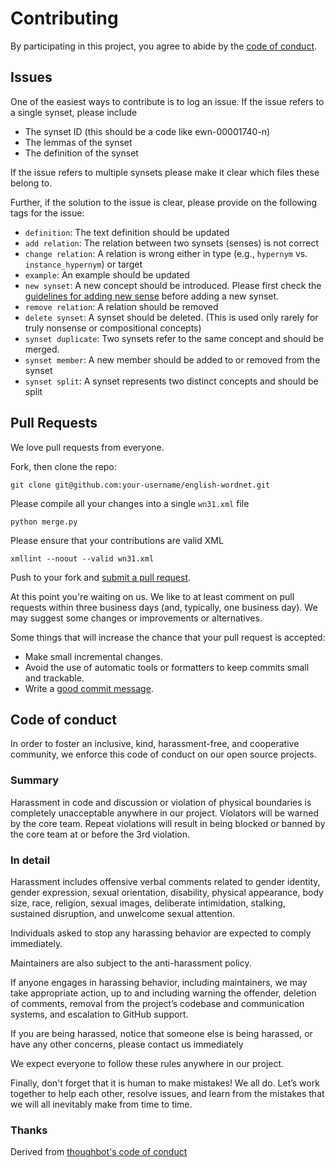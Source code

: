 # Contributing

By participating in this project, you agree to abide by the [code of conduct](#code-of-conduct).

## Issues

One of the easiest ways to contribute is to log an issue. If the issue refers to a single synset, please include

* The synset ID (this should be a code like ewn-00001740-n)
* The lemmas of the synset
* The definition of the synset

If the issue refers to multiple synsets please make it clear which files these belong to.

Further, if the solution to the issue is clear, please provide on the following tags for the issue:

* `definition`: The text definition should be updated
* `add relation`: The relation between two synsets (senses) is not correct
* `change relation`: A relation is wrong either in type (e.g., `hypernym` vs. `instance_hypernym`) or target
* `example`: An example should be updated
* `new synset`: A new concept should be introduced. Please first check the [guidelines for adding new sense](NEW_SYNSETS.md) before adding a new synset.
* `remove relation`: A relation should be removed
* `delete synset`: A synset should be deleted. (This is used only rarely for truly nonsense or compositional concepts)
* `synset duplicate`: Two synsets refer to the same concept and should be merged. 
* `synset member`: A new member should be added to or removed from the synset
* `synset split`: A synset represents two distinct concepts and should be split

## Pull Requests

We love pull requests from everyone. 

Fork, then clone the repo:

    git clone git@github.com:your-username/english-wordnet.git

Please compile all your changes into a single `wn31.xml` file

    python merge.py

Please ensure that your contributions are valid XML

    xmllint --noout --valid wn31.xml

Push to your fork and [submit a pull request][pr].

[pr]: https://github.com/globalwordnet/english-wordnet/compare/

At this point you're waiting on us. We like to at least comment on pull requests
within three business days (and, typically, one business day). We may suggest
some changes or improvements or alternatives.

Some things that will increase the chance that your pull request is accepted:

* Make small incremental changes.
* Avoid the use of automatic tools or formatters to keep commits small and trackable.
* Write a [good commit message][commit].

[commit]: http://tbaggery.com/2008/04/19/a-note-about-git-commit-messages.html

## Code of conduct

In order to foster an inclusive, kind, harassment-free, and cooperative community, we enforce this code of conduct on our open source projects.

### Summary

Harassment in code and discussion or violation of physical boundaries is completely unacceptable anywhere in our project. Violators will be warned by the core team. Repeat violations will result in being blocked or banned by the core team at or before the 3rd violation.

### In detail

Harassment includes offensive verbal comments related to gender identity, gender expression, sexual orientation, disability, physical appearance, body size, race, religion, sexual images, deliberate intimidation, stalking, sustained disruption, and unwelcome sexual attention.

Individuals asked to stop any harassing behavior are expected to comply immediately.

Maintainers are also subject to the anti-harassment policy.

If anyone engages in harassing behavior, including maintainers, we may take appropriate action, up to and including warning the offender, deletion of comments, removal from the project’s codebase and communication systems, and escalation to GitHub support.

If you are being harassed, notice that someone else is being harassed, or have any other concerns, please contact us immediately

We expect everyone to follow these rules anywhere in our project.

Finally, don't forget that it is human to make mistakes! We all do. Let’s work together to help each other, resolve issues, and learn from the mistakes that we will all inevitably make from time to time.

### Thanks
Derived from [thoughbot's code of conduct](https://thoughtbot.com/open-source-code-of-conduct)
